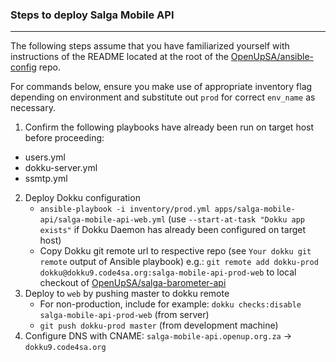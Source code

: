 ### Steps to deploy Salga Mobile API
____________________________________

The following steps assume that you have familiarized yourself with instructions of the README located at the
root of the [OpenUpSA/ansible-config](https://github.com/OpenUpSA/ansible-config) repo.

For commands below, ensure you make use of appropriate inventory flag depending on environment and substitute out
`prod` for correct `env_name` as necessary.

1. Confirm the following playbooks have already been run on target host before proceeding:
  - users.yml
  - dokku-server.yml
  - ssmtp.yml

2. Deploy Dokku configuration
   - `ansible-playbook -i inventory/prod.yml apps/salga-mobile-api/salga-mobile-api-web.yml` (use `--start-at-task "Dokku app exists"` if Dokku Daemon has already been configured on target host)
   - Copy Dokku git remote url to respective repo (see `Your dokku git remote` output of Ansible playbook)
   e.g.: `git remote add dokku-prod dokku@dokku9.code4sa.org:salga-mobile-api-prod-web` to local checkout of [OpenUpSA/salga-barometer-api](https://github.com/OpenUpSA/salga-barometer-api)
3. Deploy to `web` by pushing master to dokku remote
   - For non-production, include for example: `dokku checks:disable salga-mobile-api-prod-web` (from server)
   - `git push dokku-prod master` (from development machine)
4. Configure DNS with CNAME: `salga-mobile-api.openup.org.za` -> `dokku9.code4sa.org`
